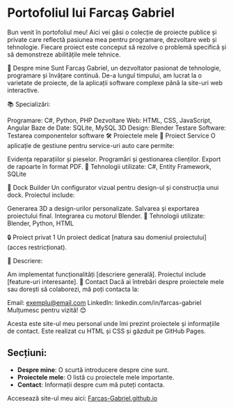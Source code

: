 # Portofoliul lui Farcaș Gabriel
Bun venit în portofoliul meu! Aici vei găsi o colecție de proiecte publice și private care reflectă pasiunea mea pentru programare, dezvoltare web și tehnologie. Fiecare proiect este conceput să rezolve o problemă specifică și să demonstreze abilitățile mele tehnice.

📌 Despre mine
Sunt Farcaș Gabriel, un dezvoltator pasionat de tehnologie, programare și învățare continuă. De-a lungul timpului, am lucrat la o varietate de proiecte, de la aplicații software complexe până la site-uri web interactive.

📚 Specializări:

Programare: C#, Python, PHP
Dezvoltare Web: HTML, CSS, JavaScript, Angular
Baze de Date: SQLite, MySQL
3D Design: Blender
Testare Software: Testarea componentelor software
🛠️ Proiectele mele
🌟 Proiect Service
O aplicație de gestiune pentru service-uri auto care permite:

Evidența reparațiilor și pieselor.
Programări și gestionarea clienților.
Export de rapoarte în format PDF.
📌 Tehnologii utilizate: C#, Entity Framework, SQLite

🌟 Dock Builder
Un configurator vizual pentru design-ul și construcția unui dock. Proiectul include:

Generarea 3D a design-urilor personalizate.
Salvarea și exportarea proiectului final.
Integrarea cu motorul Blender.
📌 Tehnologii utilizate: Blender, Python, HTML

🔒 Proiect privat 1
Un proiect dedicat [natura sau domeniul proiectului] (acces restricționat).

📌 Descriere:

Am implementat funcționalități [descriere generală].
Proiectul include [feature-uri interesante].
📧 Contact
Dacă ai întrebări despre proiectele mele sau dorești să colaborezi, mă poți contacta la:

Email: exemplu@email.com
LinkedIn: linkedin.com/in/farcas-gabriel
Mulțumesc pentru vizită! 😊



Acesta este site-ul meu personal unde îmi prezint proiectele și informațiile de contact. Este realizat cu HTML și CSS și găzduit pe GitHub Pages.

## Secțiuni:
- **Despre mine**: O scurtă introducere despre cine sunt.
- **Proiectele mele**: O listă cu proiectele mele importante.
- **Contact**: Informații despre cum mă puteți contacta.

Accesează site-ul meu aici: [Farcas-Gabriel.github.io](https://gabr131cris.github.io/)

